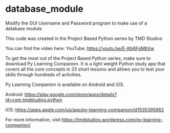 # database_module
Modify the GUI Username and Password program to make use of a database module

This code was created in the Project Based Python series by TMD Studios

You can find the video here:
YouTube:  https://youtu.be/E-Kb6FgMbVw

To get the most out of the Project Based Python series, make sure to download Py Learning Companion.  It is a light weight Python study app that covers all the core concepts in 33 short lessons and allows you to test your skills through hundreds of activities.

Py Learning Companion is available on Android and iOS.

Android:  https://play.google.com/store/apps/details?id=com.tmdstudios.python

iOS:  https://apps.apple.com/us/app/py-learning-companion/id1535395962

For more information, visit https://tmdstudios.wordpress.com/py-learning-companion/

